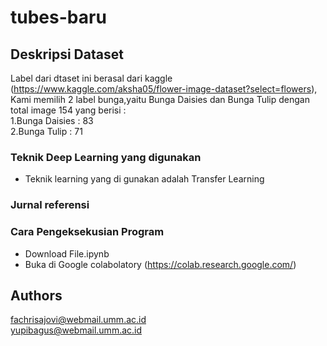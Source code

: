 # tubes-baru
## Deskripsi Dataset
Label dari dtaset ini berasal dari kaggle (https://www.kaggle.com/aksha05/flower-image-dataset?select=flowers), Kami memilih 2 label bunga,yaitu Bunga Daisies dan Bunga Tulip dengan total image 154 yang berisi : <br />
1.Bunga Daisies : 83 <br />
2.Bunga Tulip   : 71
### Teknik Deep Learning yang digunakan
* Teknik learning yang di gunakan adalah Transfer Learning 
### Jurnal referensi 
### Cara Pengeksekusian Program
* Download File.ipynb <br />
* Buka di Google colabolatory (https://colab.research.google.com/)
## Authors
fachrisajovi@webmail.umm.ac.id <br /> 
yupibagus@webmail.umm.ac.id
